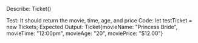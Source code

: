 Describe: Ticket()

Test: It should return the movie, time, age, and price
Code:
let testTicket = new Tickets;
Expected Output: Ticket{movieName: "Princess Bride", movieTime: "12:00pm", movieAge: "20", moviePrice: "$12.00"}